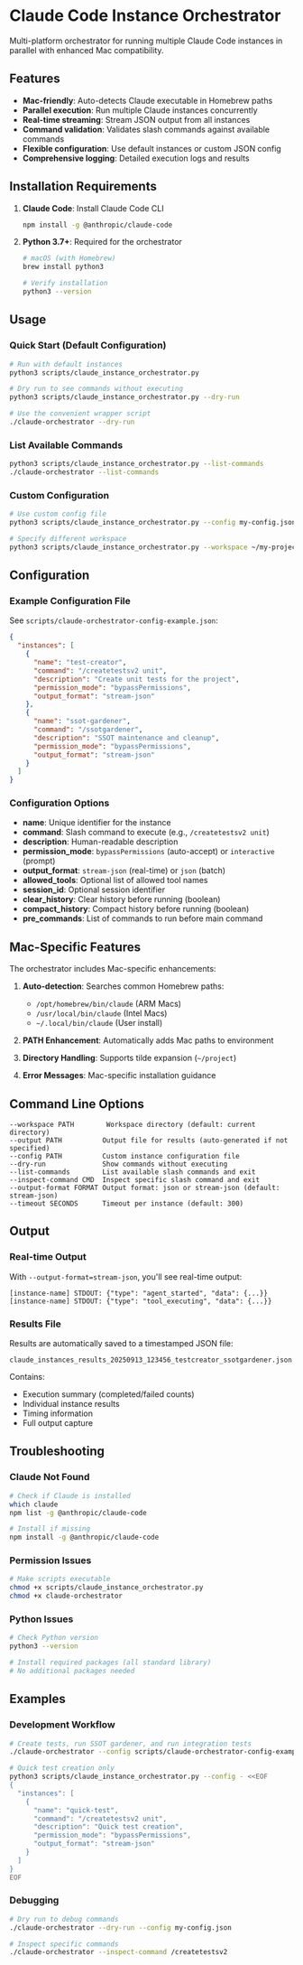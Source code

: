 # Claude Code Instance Orchestrator

Multi-platform orchestrator for running multiple Claude Code instances in parallel with enhanced Mac compatibility.

## Features

- **Mac-friendly**: Auto-detects Claude executable in Homebrew paths
- **Parallel execution**: Run multiple Claude instances concurrently
- **Real-time streaming**: Stream JSON output from all instances
- **Command validation**: Validates slash commands against available commands
- **Flexible configuration**: Use default instances or custom JSON config
- **Comprehensive logging**: Detailed execution logs and results

## Installation Requirements

1. **Claude Code**: Install Claude Code CLI
   ```bash
   npm install -g @anthropic/claude-code
   ```

2. **Python 3.7+**: Required for the orchestrator
   ```bash
   # macOS (with Homebrew)
   brew install python3
   
   # Verify installation
   python3 --version
   ```

## Usage

### Quick Start (Default Configuration)
```bash
# Run with default instances
python3 scripts/claude_instance_orchestrator.py

# Dry run to see commands without executing
python3 scripts/claude_instance_orchestrator.py --dry-run

# Use the convenient wrapper script
./claude-orchestrator --dry-run
```

### List Available Commands
```bash
python3 scripts/claude_instance_orchestrator.py --list-commands
./claude-orchestrator --list-commands
```

### Custom Configuration
```bash
# Use custom config file
python3 scripts/claude_instance_orchestrator.py --config my-config.json

# Specify different workspace
python3 scripts/claude_instance_orchestrator.py --workspace ~/my-project
```

## Configuration

### Example Configuration File
See `scripts/claude-orchestrator-config-example.json`:

```json
{
  "instances": [
    {
      "name": "test-creator",
      "command": "/createtestsv2 unit", 
      "description": "Create unit tests for the project",
      "permission_mode": "bypassPermissions",
      "output_format": "stream-json"
    },
    {
      "name": "ssot-gardener",
      "command": "/ssotgardener",
      "description": "SSOT maintenance and cleanup", 
      "permission_mode": "bypassPermissions",
      "output_format": "stream-json"
    }
  ]
}
```

### Configuration Options

- **name**: Unique identifier for the instance
- **command**: Slash command to execute (e.g., `/createtestsv2 unit`)
- **description**: Human-readable description
- **permission_mode**: `bypassPermissions` (auto-accept) or `interactive` (prompt)
- **output_format**: `stream-json` (real-time) or `json` (batch)
- **allowed_tools**: Optional list of allowed tool names
- **session_id**: Optional session identifier
- **clear_history**: Clear history before running (boolean)
- **compact_history**: Compact history before running (boolean)
- **pre_commands**: List of commands to run before main command

## Mac-Specific Features

The orchestrator includes Mac-specific enhancements:

1. **Auto-detection**: Searches common Homebrew paths:
   - `/opt/homebrew/bin/claude` (ARM Macs)
   - `/usr/local/bin/claude` (Intel Macs) 
   - `~/.local/bin/claude` (User install)

2. **PATH Enhancement**: Automatically adds Mac paths to environment

3. **Directory Handling**: Supports tilde expansion (`~/project`)

4. **Error Messages**: Mac-specific installation guidance

## Command Line Options

```
--workspace PATH        Workspace directory (default: current directory)
--output PATH          Output file for results (auto-generated if not specified)
--config PATH          Custom instance configuration file
--dry-run              Show commands without executing
--list-commands        List available slash commands and exit
--inspect-command CMD  Inspect specific slash command and exit
--output-format FORMAT Output format: json or stream-json (default: stream-json)
--timeout SECONDS      Timeout per instance (default: 300)
```

## Output

### Real-time Output
With `--output-format=stream-json`, you'll see real-time output:
```
[instance-name] STDOUT: {"type": "agent_started", "data": {...}}
[instance-name] STDOUT: {"type": "tool_executing", "data": {...}}
```

### Results File
Results are automatically saved to a timestamped JSON file:
```
claude_instances_results_20250913_123456_testcreator_ssotgardener.json
```

Contains:
- Execution summary (completed/failed counts)
- Individual instance results
- Timing information
- Full output capture

## Troubleshooting

### Claude Not Found
```bash
# Check if Claude is installed
which claude
npm list -g @anthropic/claude-code

# Install if missing
npm install -g @anthropic/claude-code
```

### Permission Issues
```bash
# Make scripts executable
chmod +x scripts/claude_instance_orchestrator.py
chmod +x claude-orchestrator
```

### Python Issues
```bash
# Check Python version
python3 --version

# Install required packages (all standard library)
# No additional packages needed
```

## Examples

### Development Workflow
```bash
# Create tests, run SSOT gardener, and run integration tests
./claude-orchestrator --config scripts/claude-orchestrator-config-example.json

# Quick test creation only
python3 scripts/claude_instance_orchestrator.py --config - <<EOF
{
  "instances": [
    {
      "name": "quick-test",
      "command": "/createtestsv2 unit", 
      "description": "Quick test creation",
      "permission_mode": "bypassPermissions",
      "output_format": "stream-json"
    }
  ]
}
EOF
```

### Debugging
```bash
# Dry run to debug commands
./claude-orchestrator --dry-run --config my-config.json

# Inspect specific commands
./claude-orchestrator --inspect-command /createtestsv2
```